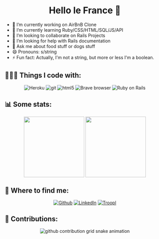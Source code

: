 <h1 align="center">Hello le France 👋</h1>

- 🔭 I’m currently working on AirBnB Clone
- 🌱 I’m currently learning Ruby/CSS/HTML/SQL/JS/API
- 👯 I’m looking to collaborate on Rails Projects
- 🤔 I’m looking for help with Rails documentation
- 💬 Ask me about food stuff or dogs stuff
- 😄 Pronouns: s/string
- ⚡ Fun fact: Actually, I'm not a string, but more or less I'm a boolean.

<h2> 🧑🏼‍💻 Things I code with:</h2>

<p align="center">
  <img alt="Heroku" src="https://img.shields.io/badge/-Heroku-430098?style=flat-square&logo=heroku&logoColor=white" />
  <img alt="git" src="https://img.shields.io/badge/-Git-F05032?style=flat-square&logo=git&logoColor=white" />
  <img alt="html5" src="https://img.shields.io/badge/-HTML5-E34F26?style=flat-square&logo=html5&logoColor=white" />
  <img alt="Brave browser" src="https://img.shields.io/badge/-Brave_Browser-FB542B?style=flat-square&logo=brave&logoColor=white" />
  <img alt="Ruby on Rails" src="https://img.shields.io/badge/Ruby_on_Rails-%23D30001?style=flat-square&logo=rubyonrails&logoColor=white&logoSize=auto" />
</p>

<h2> 📊 Some stats:</h2>
  <p align="center">
    <a href="https://github.com/GautierDeMo"><img height="190" align="center" src="https://github-readme-stats.vercel.app/api?username=GautierDeMo&show_icons=true&include_all_commits=true&theme=ambient_gradient&hide_border=true" /></a>
    <a href="https://github.com/GautierDeMo"><img height="190" align="center" src="https://github-readme-stats.vercel.app/api/top-langs/?username=GautierDeMo&layout=compact&theme=ambient_gradient&hide_border=true" /></a>
  </p>

<h2> 🛜 Where to find me:</h2>
  <p align="center">
    <a href="https://github.com/GautierDeMo" target="_blank"><img alt="Github" src="https://img.shields.io/badge/GitHub-%2312100E.svg?&style=for-the-badge&logo=Github&logoColor=white"/></a>
    <a href="https://www.linkedin.com/in/gautier-de-mauroy/" target="_blank"><img alt="LinkedIn" src="https://img.shields.io/badge/linkedin-%230077B5.svg?&style=for-the-badge&logo=linkedin&logoColor=white"/></a>
    <a href="https://troopl.com/gautierdemauroy" target="_blank"><img alt="Troopl" src="https://img.shields.io/badge/Troopl-%23D33847?style=for-the-badge&logo=rocket&logoColor=white"/></a>
  </p>

<h2> 🛟 Contributions:</h2>
  <p align="center">
    <picture>
      <img
      alt="github contribution grid snake animation"
      src="https://github.com/user-attachments/assets/fa295843-97ce-49db-a154-6dd707bcd1e9"
      />
    </picture>
  </p>
